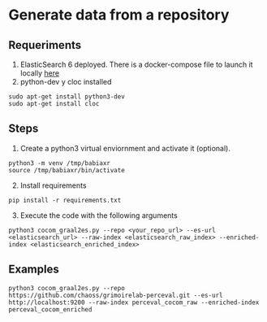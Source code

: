 # Generate data from a repository

## Requeriments

1. ElasticSearch 6 deployed. There is a docker-compose file to launch it locally [here](./utils/docker-compose.yml)
2. python-dev y cloc installed
```
sudo apt-get install python3-dev
sudo apt-get install cloc
```

## Steps

1. Create a python3 virtual enviornment and activate it (optional).

```
python3 -m venv /tmp/babiaxr
source /tmp/babiaxr/bin/activate
```

2. Install requirements

```
pip install -r requirements.txt
```

3. Execute the code with the following arguments

```
python3 cocom_graal2es.py --repo <your_repo_url> --es-url <elasticsearch_url> --raw-index <elasticsearch_raw_index> --enriched-index <elasticsearch_enriched_index>
```

## Examples

```
python3 cocom_graal2es.py --repo https://github.com/chaoss/grimoirelab-perceval.git --es-url http://localhost:9200 --raw-index perceval_cocom_raw --enriched-index perceval_cocom_enriched
```
